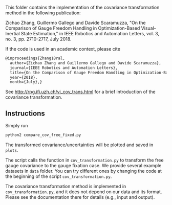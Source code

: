 This folder contains the implementation of the covariance transformation method in the following publication:

Zichao Zhang, Guillermo Gallego and Davide Scaramuzza, "On the Comparison of Gauge Freedom Handling in Optimization-Based Visual-Inertial State Estimation," in IEEE Robotics and Automation Letters, vol. 3, no. 3, pp. 2710-2717, July 2018.

If the code is used in an academic context, please cite

```latex
@inproceedings{Zhang18ral,
  author={Zichao Zhang and Guillermo Gallego and Davide Scaramuzza},
  journal={IEEE Robotics and Automation Letters},
  title={On the Comparison of Gauge Freedom Handling in Optimization-Based Visual-Inertial State Estimation},
  year={2018},
  month={July},}
```

See http://rpg.ifi.uzh.ch/vi_cov_trans.html for a brief introduction of the covariance transformation.

## Instructions
Simply run

```python
python2 compare_cov_free_fixed.py
```

The transformed covariance/uncertainties will be plotted and saved in `plots`.

The script calls the function in `cov_transformation.py` to transform the free gauge covariance to the gauge fixation case. We provide several example datasets in `data` folder. You can try different ones by changing the code at the beginning of the script `cov_transformation.py`.

The covariance transformation method is implemented in `cov_transformation.py`, and it does not depend on our data and its format. Please see the documentation there for details (e.g., input and output).

